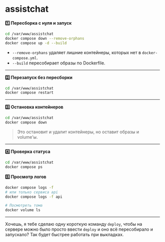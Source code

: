 # assistchat

**1️⃣ Пересборка с нуля и запуск**

```bash
cd /var/www/assistchat
docker compose down --remove-orphans
docker compose up -d --build
```

* `--remove-orphans` удаляет лишние контейнеры, которых нет в `docker-compose.yml`.
* `--build` пересобирает образы по Dockerfile.

---

**2️⃣ Перезапуск без пересборки**

```bash
cd /var/www/assistchat
docker compose restart
```

---

**3️⃣ Остановка контейнеров**

```bash
cd /var/www/assistchat
docker compose down
```

> Это остановит и удалит контейнеры, но оставит образы и volume'ы.

---

**4️⃣ Проверка статуса**

```bash
cd /var/www/assistchat
docker compose ps
```

**5️⃣ Просмотр логов**

```bash
docker compose logs -f
# или только сервиса api
docker compose logs -f api
```

```bash
# Посмотреть тома
docker volume ls
```
---

Хочешь, я тебе сделаю одну короткую команду `deploy`, чтобы на сервере можно было просто ввести `deploy` и оно всё пересобирало и запускало? Так будет быстрее работать при выкладках.
